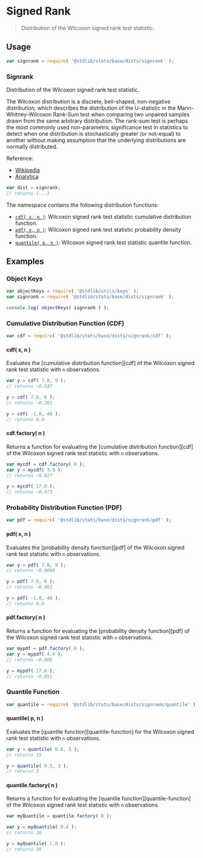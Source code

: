 <!--

@license Apache-2.0

Copyright (c) 2020 The Stdlib Authors.

Licensed under the Apache License, Version 2.0 (the "License");
you may not use this file except in compliance with the License.
You may obtain a copy of the License at

   http://www.apache.org/licenses/LICENSE-2.0

Unless required by applicable law or agreed to in writing, software
distributed under the License is distributed on an "AS IS" BASIS,
WITHOUT WARRANTIES OR CONDITIONS OF ANY KIND, either express or implied.
See the License for the specific language governing permissions and
limitations under the License.

-->

# Signed Rank

> Distribution of the Wilcoxon signed rank test statistic.

<section class="usage">

## Usage

```javascript
var signrank = require( '@stdlib/stats/base/dists/signrank' );
```

### Signrank

Distribution of the Wilcoxon signed rank test statistic.

The Wilcoxon distribution is a discrete, bell-shaped, non-negative distribution, which describes the distribution of the U-statistic in the Mann-Whitney-Wilcoxon Rank-Sum test when comparing two unpaired samples drawn from the same arbitrary distribution. The rank-sum test is perhaps the most commonly used non-parametric significance test in statistics to detect when one distribution is stochastically greater (or not-equal) to another without making assumption that the underlying distributions are normally distributed. 

Reference: <br>
- [Wikipedia](https://en.wikipedia.org/wiki/Wilcoxon_signed-rank_test) <br>
- [Analytica](https://docs.analytica.com/index.php/Wilcoxon_Distribution)


```javascript
var dist = signrank;
// returns {...}
```

The namespace contains the following distribution functions:

<!-- <toc pattern="*+(cdf|pdf|mgf|quantile)*"> -->

<div class="namespace-toc">

-   <span class="signature">[`cdf( x, n )`][@stdlib/stats/base/dists/signrank/cdf]</span><span class="delimiter">: </span><span class="description">Wilcoxon signed rank test statistic cumulative distribution function.</span>
-   <span class="signature">[`pdf( x, n )`][@stdlib/stats/base/dists/signrank/pdf]</span><span class="delimiter">: </span><span class="description">Wilcoxon signed rank test statistic probability density function.</span>
-   <span class="signature">[`quantile( p, n )`][@stdlib/stats/base/dists/signrank/quantile]</span><span class="delimiter">: </span><span class="description">Wilcoxon signed rank test statistic quantile function.</span>

</div>

<!-- </toc> -->

</section>

<!-- /.usage -->

<section class="examples">

## Examples

<!-- TODO: better examples -->


   <!-- eslint no-undef: "error" -->
### Object Keys
```javascript
var objectKeys = require( '@stdlib/utils/keys' );
var signrank = require( '@stdlib/stats/base/dists/signrank' );

console.log( objectKeys( signrank ) );
```

### Cumulative Distribution Function (CDF)
```javascript
var cdf = require( '@stdlib/stats/base/dists/signrank/cdf' );
```
#### cdf( x, n )

Evaluates the [cumulative distribution function][cdf] of the Wilcoxon signed rank test statistic with `n` observations.

```javascript
var y = cdf( 7.0, 9 );
// returns ~0.037

y = cdf( 7.0, 6 );
// returns ~0.281

y = cdf( -1.0, 40 );
// returns 0.0
```

#### cdf.factory( n )

Returns a function for evaluating the [cumulative distribution function][cdf] of the Wilcoxon signed rank test statistic with `n` observations.

```javascript
var mycdf = cdf.factory( 8 );
var y = mycdf( 3.9 );
// returns ~0.027

y = mycdf( 17.0 );
// returns ~0.473
```

### Probability Distribution Function (PDF)
```javascript
var pdf = require( '@stdlib/stats/base/dists/signrank/pdf' );
```
#### pdf( x, n )
Evaluates the [probability density function][pdf] of the Wilcoxon signed rank test statistic with `n` observations.
```javascript
var y = pdf( 7.0, 9 );
// returns ~0.0098

y = pdf( 7.0, 6 );
// returns ~0.063

y = pdf( -1.0, 40 );
// returns 0.0
```

#### pdf.factory( n )
Returns a function for evaluating the [probability density function][pdf] of the Wilcoxon signed rank test statistic with `n` observations.
```javascript
var mypdf = pdf.factory( 8 );
var y = mypdf( 4.0 );
// returns ~0.008

y = mypdf( 17.0 );
// returns ~0.051
```

### Quantile Function
```javascript
var quantile = require( '@stdlib/stats/base/dists/signrank/quantile' );
```
#### quantile( p, n )

Evaluates the [quantile function][quantile-function] for the Wilcoxon signed rank test statistic with `n` observations.

```javascript
var y = quantile( 0.8, 5 );
// returns 11

y = quantile( 0.5, 3 );
// returns 3
```

#### quantile.factory( n )

Returns a function for evaluating the [quantile function][quantile-function] of the Wilcoxon signed rank test statistic with `n` observations.

```javascript
var myQuantile = quantile.factory( 8 );

var y = myQuantile( 0.4 );
// returns 16

y = myQuantile( 1.0 );
// returns 36
```


</section>

<!-- /.examples -->

<!-- Section for related `stdlib` packages. Do not manually edit this section, as it is automatically populated. -->

<section class="related">

</section>

<!-- /.related -->

<!-- Section for all links. Make sure to keep an empty line after the `section` element and another before the `/section` close. -->

<section class="links">

<!-- <toc-links> -->

[@stdlib/stats/base/dists/signrank/cdf]: https://github.com/stdlib-js/stdlib/tree/develop/lib/node_modules/%40stdlib/stats/base/dists/signrank/cdf

[@stdlib/stats/base/dists/signrank/pdf]: https://github.com/stdlib-js/stdlib/tree/develop/lib/node_modules/%40stdlib/stats/base/dists/signrank/pdf

[@stdlib/stats/base/dists/signrank/quantile]: https://github.com/stdlib-js/stdlib/tree/develop/lib/node_modules/%40stdlib/stats/base/dists/signrank/quantile

<!-- </toc-links> -->

</section>

<!-- /.links -->
